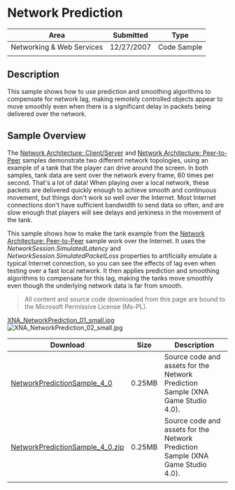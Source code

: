 # Network Prediction

|Area|Submitted|Type|
|-|-|-|
Networking & Web Services|12/27/2007|Code Sample
||||

## Description

This sample shows how to use prediction and smoothing algorithms to compensate for network lag, making remotely controlled objects appear to move smoothly even when there is a significant delay in packets being delivered over the network.

## Sample Overview

The [Network Architecture: Client/Server](https://github.com/simondarksidej/XNAGameStudio/wiki/Network_Architecture_Client-Server) and [Network Architecture: Peer-to-Peer](https://github.com/simondarksidej/XNAGameStudio/wiki/Network_Architecture_Peer-to-Peer) samples demonstrate two different network topologies, using an example of a tank that the player can drive around the screen. In both samples, tank data are sent over the network every frame, 60 times per second. That's a lot of data! When playing over a local network, these packets are delivered quickly enough to achieve smooth and continuous movement, but things don't work so well over the Internet. Most Internet connections don't have sufficient bandwidth to send data so often, and are slow enough that players will see delays and jerkiness in the movement of the tank.

This sample shows how to make the tank example from the [Network Architecture: Peer-to-Peer](https://github.com/simondarksidej/XNAGameStudio/wiki/Network_Architecture_Peer-to-Peer) sample work over the Internet. It uses the *NetworkSession.SimulatedLatency* and *NetworkSession.SimulatedPacketLoss* properties to artificially emulate a typical Internet connection, so you can see the effects of lag even when testing over a fast local network. It then applies prediction and smoothing algorithms to compensate for this lag, making the tanks move smoothly even though the underlying network data is far from smooth.

> All content and source code downloaded from this page are bound to the Microsoft Permissive License (Ms-PL).

[XNA_NetworkPrediction_01_small.jpg](https://github.com/SimonDarksideJ/XNAGameStudio/raw/master/Images/XNA_NetworkPrediction_01_small.jpg?raw=true)
![XNA_NetworkPrediction_02_small.jpg](https://github.com/simondarksidej/XNAGameStudio/blob/master/Images/XNA_NetworkPrediction_02_small.jpg?raw=true)

Download | Size | Description
---|---|---|
[NetworkPredictionSample_4_0](https://github.com/simondarksidej/XNAGameStudio/tree/master/Samples/NetworkPredictionSample_4_0) | 0.25MB | Source code and assets for the Network Prediction Sample (XNA Game Studio 4.0).
[NetworkPredictionSample_4_0.zip](https://github.com/simondarksidej/XNAGameStudioZips/tree/master/Samples/NetworkPredictionSample_4_0.zip) | 0.25MB | Source code and assets for the Network Prediction Sample (XNA Game Studio 4.0).
||||
